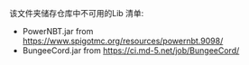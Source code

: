 该文件夹储存仓库中不可用的Lib
清单:
- PowerNBT.jar from https://www.spigotmc.org/resources/powernbt.9098/
- BungeeCord.jar from https://ci.md-5.net/job/BungeeCord/